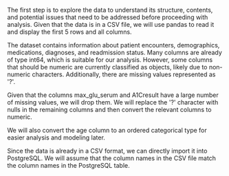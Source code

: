 The first step is to explore the data to understand its structure, contents, and potential issues that need to be addressed before proceeding with analysis. Given that the data is in a CSV file, we will use pandas to read it and display the first 5 rows and all columns.

The dataset contains information about patient encounters, demographics, medications, diagnoses, and readmission status. Many columns are already of type int64, which is suitable for our analysis. However, some columns that should be numeric are currently classified as objects, likely due to non-numeric characters. Additionally, there are missing values represented as '?'.

Given that the columns max_glu_serum and A1Cresult have a large number of missing values, we will drop them. We will replace the '?' character with nulls in the remaining columns and then convert the relevant columns to numeric.

We will also convert the age column to an ordered categorical type for easier analysis and modeling later.

Since the data is already in a CSV format, we can directly import it into PostgreSQL. We will assume that the column names in the CSV file match the column names in the PostgreSQL table.
